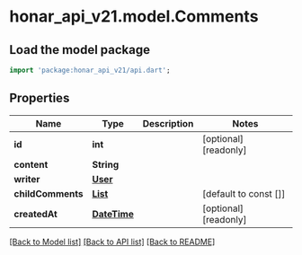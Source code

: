 # honar_api_v21.model.Comments

## Load the model package
```dart
import 'package:honar_api_v21/api.dart';
```

## Properties
Name | Type | Description | Notes
------------ | ------------- | ------------- | -------------
**id** | **int** |  | [optional] [readonly] 
**content** | **String** |  | 
**writer** | [**User**](User.md) |  | 
**childComments** | [**List<ChildComment>**](ChildComment.md) |  | [default to const []]
**createdAt** | [**DateTime**](DateTime.md) |  | [optional] [readonly] 

[[Back to Model list]](../README.md#documentation-for-models) [[Back to API list]](../README.md#documentation-for-api-endpoints) [[Back to README]](../README.md)


